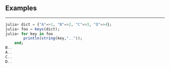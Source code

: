 ## Examples
---
```julia
julia> dict = {"A"=>1, "B"=>2, "C"=>3, "D"=>4};
julia> foo = keys(dict);
julia> for key in foo
		println(string(key,".."));
	end;
B..
A..
C..
D..
```
